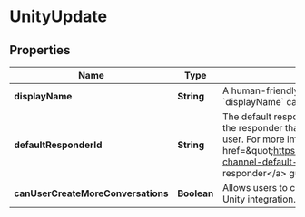 

# UnityUpdate


## Properties

| Name | Type | Description | Notes |
|------------ | ------------- | ------------- | -------------|
|**displayName** | **String** | A human-friendly name used to identify the integration. &#x60;displayName&#x60; can be unset by changing it to &#x60;null&#x60;. |  [optional] |
|**defaultResponderId** | **String** | The default responder ID for the integration. This is the ID of the responder that will be used to send messages to the user. For more information, refer to &lt;a href&#x3D;\&quot;https://docs.smooch.io/guide/switchboard/#per-channel-default-responder\&quot;&gt;Per-channel default responder&lt;/a&gt; guide.  |  [optional] |
|**canUserCreateMoreConversations** | **Boolean** | Allows users to create more than one conversation on the Unity integration. |  [optional] |




